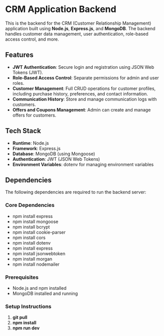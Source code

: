 
# CRM Application Backend

This is the backend for the CRM (Customer Relationship Management) application built using **Node.js**, **Express.js**, and **MongoDB**. The backend handles customer data management, user authentication, role-based access control, and more.

## Features

- **JWT Authentication**: Secure login and registration using JSON Web Tokens (JWT).
- **Role-Based Access Control**: Separate permissions for admin and user roles.
- **Customer Management**: Full CRUD operations for customer profiles, including purchase history, preferences, and contact information.
- **Communication History**: Store and manage communication logs with customers.
- **Offers and Coupons Management**: Admin can create and manage offers for customers.

## Tech Stack

- **Runtime**: Node.js
- **Framework**: Express.js
- **Database**: MongoDB (using Mongoose)
- **Authentication**: JWT (JSON Web Tokens)
- **Environment Variables**: dotenv for managing environment variables

## Dependencies

The following dependencies are required to run the backend server:

### Core Dependencies

 
 - npm install express
 - npm install mongoose
 - npm install bcrypt
 - npm install cookie-parser
 - npm install cors
 - npm install dotenv
 - npm install express
 - npm install jsonwebtoken
 - npm install morgan
 - npm install nodemailer



### Prerequisites

- Node.js and npm installed
- MongoDB installed and running

### Setup Instructions

1. **git pull**
2. **npm install**
3. **npm run dev**




